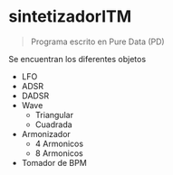 # sintetizadorITM

> Programa escrito en Pure Data (PD)

Se encuentran los diferentes objetos

- LFO
- ADSR
- DADSR
- Wave
  - Triangular
  - Cuadrada
- Armonizador
  - 4 Armonicos
  - 8 Armonicos
- Tomador de BPM
